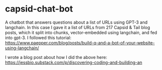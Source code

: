 # capsid-chat-bot
A chatbot that answers questions about a list of URLs using GPT-3 and langchain. In this case I gave it a list of URLs from 217 Capsid &amp; Tail blog posts, which it split into chunks, vector-embedded using langchain, and fed into gpt-3. I followed this tutorial: https://www.paepper.com/blog/posts/build-q-and-a-bot-of-your-website-using-langchain/

I wrote a blog post about how I did the above here: https://jessbio.substack.com/p/discovering-coding-and-building-an
